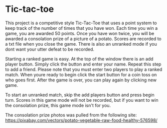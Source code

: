 # Tic-tac-toe

This project is a competitive style Tic-Tac-Toe that uses a point system to keep track
of the number of times that you have won. Each time you win a game, you are awarded 50
points. Once you have won twice, you will be awarded a consolation prize of a picture
of a potato. Scores are recorded to a txt file when you close the game. There is also
an unranked mode if you dont want your utter defeat to be recorded.

Starting a ranked game is easy. At the top of the window there is an add player button.
Simply click the button and enter your name. Repeat this step to add a friend. Please 
note that you must enter two players to play a ranked match. When youre ready to begin
click the start button for a coin toss on who goes first. After the game is over, you
can play again by clicking new game.

To start an unranked match, skip the add players button and press begin turn. Scores
in this game mode will not be recorded, but if you want to win the consolation prize,
this game mode isn't for you.

The consolation prize photos was pulled from the following site:
https://pixabay.com/vectors/potato-vegetable-raw-food-healthy-576598/